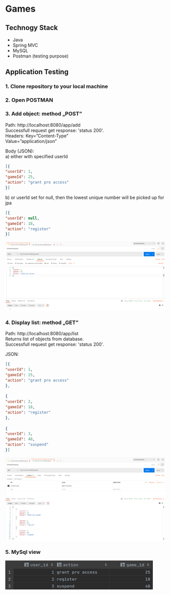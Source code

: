 # Games

## Technogy Stack
* Java
* Spring MVC
* MySQL
* Postman (testing purpose)


## Application Testing
### 1. Clone repository to your local machine
### 2. Open POSTMAN

### 3. Add object: method „POST” 
Path: http://localhost:8080/app/add<br>
Successfull request get response: 'status 200'.<br>
Headers: Key=”Content-Type”<br> 
Value=”application/json”<br>

Body (JSON):<br>
a) either with specified userId
````json
[{
"userId": 1,
"gameId": 25,
"action": "grant pro access"
}]
````
b) or userId set for null, then the lowest unique number will be picked up for jpa
````json
[{
"userId": null,
"gameId": 18,
"action": "register"
}]
````
![postman post](post.png)

### 4. Display list: method „GET” 
Path: http://localhost:8080/app/list<br>
Returns list of objects from database.<br>
Successfull request get response: 'status 200'.

JSON:
````json
[{
"userId": 1,
"gameId": 25,
"action": "grant pro access"
},

{
"userId": 2,
"gameId": 18,
"action": "register"
},

{
"userId": 3,
"gameId": 48,
"action": "suspend"
}]
````
![postman get](get.png)

### 5. MySql view
![database](db.png)
